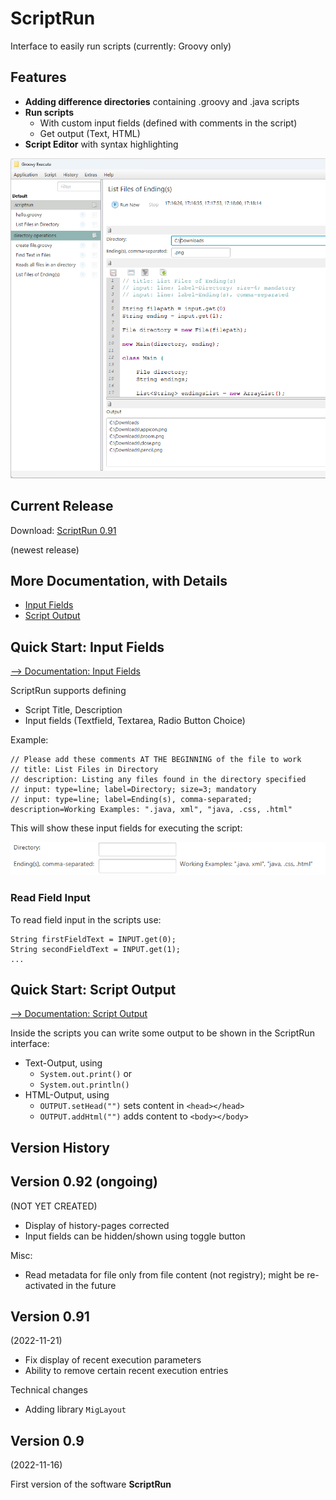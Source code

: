 # ScriptRun

Interface to easily run scripts (currently: Groovy only)

## Features

* **Adding difference directories** containing .groovy and .java scripts
* **Run scripts**
  * With custom input fields (defined with comments in the script)
  * Get output (Text, HTML)
* **Script Editor** with syntax highlighting

![Main Window](assets/main.png)

## Current Release

Download: [ScriptRun 0.91](Releases/0.91/ScriptRun.exe)

(newest release)

## More Documentation, with Details

* [Input Fields](docs/script_input_fields.md)
* [Script Output](docs/script_output.md)

## Quick Start: Input Fields

[--> Documentation: Input Fields](docs/script_input_fields.md)

ScriptRun supports defining
* Script Title, Description
* Input fields (Textfield, Textarea, Radio Button Choice)

Example:

```
// Please add these comments AT THE BEGINNING of the file to work
// title: List Files in Directory
// description: Listing any files found in the directory specified
// input: type=line; label=Directory; size=3; mandatory
// input: type=line; label=Ending(s), comma-separated; description=Working Examples: ".java, xml", "java, .css, .html"
```

This will show these input fields for executing the script:

![Input Fields Example](assets/input_fields.png)

### Read Field Input

To read field input in the scripts use:

```
String firstFieldText = INPUT.get(0);
String secondFieldText = INPUT.get(1);
...
```

## Quick Start: Script Output

[--> Documentation: Script Output](docs/script_output.md)

Inside the scripts you can write some output to be shown in the ScriptRun interface:

* Text-Output, using
  * `System.out.print()` or
  * `System.out.println()`
* HTML-Output, using
  * `OUTPUT.setHead("")` sets content in `<head></head>` 
  * `OUTPUT.addHtml("")` adds content to `<body></body>`

## Version History

## Version 0.92 (ongoing)
(NOT YET CREATED)

* Display of history-pages corrected
* Input fields can be hidden/shown using toggle button

Misc:

* Read metadata for file only from file content (not registry); might be re-activated in the future

## Version 0.91
(2022-11-21)

* Fix display of recent execution parameters
* Ability to remove certain recent execution entries

Technical changes

* Adding library `MigLayout`

## Version 0.9
(2022-11-16)

First version of the software **ScriptRun**